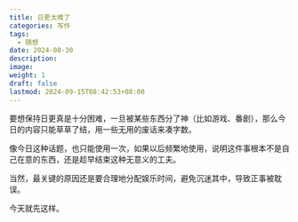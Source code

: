 ```yaml
---
title: 日更太难了
categories: 写作
tags:
  - 随想
date: 2024-08-30
description: 
image: 
weight: 1
draft: false
lastmod: 2024-09-15T08:42:53+08:00
---
```

要想保持日更真是十分困难，一旦被某些东西分了神（比如游戏、番剧），那么今日的内容只能草草了结，用一些无用的废话来凑字数。

像今日这种话题，也只能使用一次，如果以后频繁地使用，说明这件事根本不是自己在意的东西，还是趁早结束这种无意义的工夫。

当然，最关键的原因还是要合理地分配娱乐时间，避免沉迷其中，导致正事被耽误。

今天就先这样。
